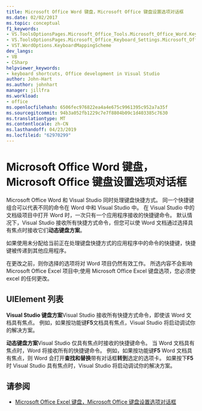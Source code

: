 ```yaml
---
title: Microsoft Office Word 键盘，Microsoft Office 键盘设置选项对话框
ms.date: 02/02/2017
ms.topic: conceptual
f1_keywords:
- VS.ToolsOptionsPages.Microsoft_Office_Tools.Microsoft_Office_Word.Keyboard
- VS.ToolsOptionsPages.Microsoft_Office_Keyboard_Settings.Microsoft_Office_Word_Keyboard
- VST.WordOptions.KeyboardMappingScheme
dev_langs:
- VB
- CSharp
helpviewer_keywords:
- keyboard shortcuts, Office development in Visual Studio
author: John-Hart
ms.author: johnhart
manager: jillfra
ms.workload:
- office
ms.openlocfilehash: 6506fec976822ea4a4e675c9961395c952a7a35f
ms.sourcegitcommit: 94b3a052fb1229c7e7f8804b09c1d403385c7630
ms.translationtype: MT
ms.contentlocale: zh-CN
ms.lasthandoff: 04/23/2019
ms.locfileid: "62970299"
---
```

# <a name="microsoft-office-word-keyboard-microsoft-office-keyboard-settings-options-dialog-box"></a>Microsoft Office Word 键盘，Microsoft Office 键盘设置选项对话框
  Microsoft Office Word 和 Visual Studio 同时处理键盘快捷方式。 同一个快捷键组合可以代表不同的命令在 Word 中和 Visual Studio 中。 在 Visual Studio 中的文档级项目中打开 Word 时，一次只有一个应用程序接收的快捷键命令。 默认情况下，Visual Studio 接收所有快捷方式命令，但您可以使 Word 文档通过选择具有焦点时接收它们**动态键盘方案**。

 如果使用未分配给当前正在处理键盘快捷方式的应用程序中的命令的快捷键，快捷键被传递到其他应用程序。

 在更改之前，则你选择的选项将对 Word 项目仍然有效工作。 所选内容不会影响 Microsoft Office Excel 项目中;使用 Microsoft Office Excel 键盘选项，您必须使 excel 的任何更改。

## <a name="uielement-list"></a>UIElement 列表
 **Visual Studio 键盘方案**Visual Studio 接收所有快捷方式命令，即使该 Word 文档具有焦点。 例如，如果按功能键**F5**文档具有焦点，Visual Studio 将启动调试你的解决方案。

 **动态键盘方案**Visual Studio 仅具有焦点时接收的快捷键命令。 当 Word 文档具有焦点时，Word 将接收所有的快捷键命令。 例如，如果按功能键**F5** Word 文档具有焦点，则 Word 会打开**查找和替换**带有对话框**转到**选定的选项卡。 如果按下**F5**时 Visual Studio 具有焦点时，Visual Studio 将启动调试你的解决方案。

## <a name="see-also"></a>请参阅
- [Microsoft Office Excel 键盘，Microsoft Office 键盘设置选项对话框](../vsto/microsoft-office-excel-keyboard-microsoft-office-keyboard-settings-options-dialog-box.md)
